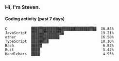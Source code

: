 ### Hi, I'm Steven.

#### Coding activity (past 7 days)
```
C           ▓▓▓▓▓▓▓▓▓▓▓▓▓▓▓▓▓▓▓▓▓▓▓▓▓▓▓▓▓▓  36.84%
JavaScript  ▓▓▓▓▓▓▓▓▓▓▓▓▓▓▓                 19.21%
other       ▓▓▓▓▓▓▓▓▓▓▓▓▓                   16.58%
TypeScript  ▓▓▓▓▓▓▓▓                        10.16%
Bash        ▓▓▓▓▓                            6.83%
Rust        ▓▓▓▓                             5.42%
Handlebars  ▓▓▓▓                             4.95%
```
